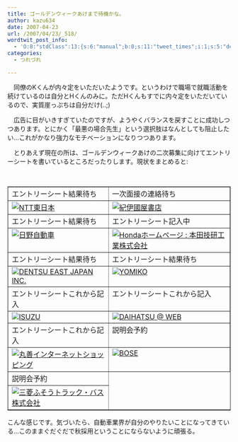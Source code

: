 ```yaml
---
title: ゴールデンウィークあけまで待機かな。
author: kazu634
date: 2007-04-23
url: /2007/04/23/_518/
wordtwit_post_info:
  - 'O:8:"stdClass":13:{s:6:"manual";b:0;s:11:"tweet_times";i:1;s:5:"delay";i:0;s:7:"enabled";i:1;s:10:"separation";s:2:"60";s:7:"version";s:3:"3.7";s:14:"tweet_template";b:0;s:6:"status";i:2;s:6:"result";a:0:{}s:13:"tweet_counter";i:2;s:13:"tweet_log_ids";a:1:{i:0;i:2909;}s:9:"hash_tags";a:0:{}s:8:"accounts";a:1:{i:0;s:7:"kazu634";}}'
categories:
  - つれづれ

---
```

<div class="section">
<p>
    　同僚のKくんが内々定をいただいたようです。というわけで職場で就職活動を続けているのは自分とHくんのみに。ただHくんもすでに内々定をいただいているので、実質崖っぷちは自分だけ(..;)
</p>
  
<p>
    　広告に目がいきすぎていたのですが、ようやくバランスを戻すことに成功しつつあります。とにかく「最悪の場合先生」という選択肢はなんとしても阻止したい…これがかなり強力なモチベーションになりつつあります。
</p>
  
<p>
    　とりあえず現在の所は、ゴールデンウィークあけの二次募集に向けてエントリーシートを書いているところだったりします。現状をまとめると:
</p>
  
<p>
<center>
<br /> 
      
<table cellspacing="0" cellpadding="2" border="1">
<tr valign="top">
<td>
            エントリーシート結果待ち
</td>
          
<td>
            一次面接の連絡待ち
</td>
</tr>
        
<tr valign="top">
<td>
<a href="http://www.ntt-east.co.jp/" onclick="__gaTracker('send', 'event', 'outbound-article', 'http://www.ntt-east.co.jp/', '');" target="_blank"><img alt="NTT東日本" src="http://img.simpleapi.net/small/http://www.ntt-east.co.jp/" border="0" /></a>
</td>
          
<td>
<a href="http://www.kinokuniya.co.jp/" onclick="__gaTracker('send', 'event', 'outbound-article', 'http://www.kinokuniya.co.jp/', '');" target="_blank"><img alt="紀伊國屋書店" src="http://img.simpleapi.net/small/http://www.kinokuniya.co.jp/" border="0" /></a>
</td>
</tr>
        
<tr valign="top">
<td>
            エントリーシート結果待ち
</td>
          
<td>
            エントリーシート記入中
</td>
</tr>
        
<tr valign="top">
<td>
<a href="http://www.hino.co.jp/j/index.html" onclick="__gaTracker('send', 'event', 'outbound-article', 'http://www.hino.co.jp/j/index.html', '');" target="_blank"><img alt="日野自動車" src="http://img.simpleapi.net/small/http://www.hino.co.jp/j/index.html" border="0" /></a>
</td>
          
<td>
<a href="http://www.honda.co.jp/" onclick="__gaTracker('send', 'event', 'outbound-article', 'http://www.honda.co.jp/', '');" target="_blank"><img alt="Hondaホームページ : 本田技研工業株式会社" src="http://img.simpleapi.net/small/http://www.honda.co.jp/" border="0" /></a>
</td>
</tr>
        
<tr valign="top">
<td>
            エントリーシート結果待ち
</td>
          
<td>
            エントリーシート結果待ち
</td>
</tr>
        
<tr valign="top">
<td>
<a href="http://www.dentsu-east.co.jp/" onclick="__gaTracker('send', 'event', 'outbound-article', 'http://www.dentsu-east.co.jp/', '');" target="_blank"><img alt="DENTSU EAST JAPAN INC." src="http://img.simpleapi.net/small/http://www.dentsu-east.co.jp/" border="0" /></a>
</td>
          
<td>
<a href="http://www.yomiko.co.jp/" onclick="__gaTracker('send', 'event', 'outbound-article', 'http://www.yomiko.co.jp/', '');" target="_blank"><img alt="YOMIKO" src="http://img.simpleapi.net/small/http://www.yomiko.co.jp/" border="0" /></a>
</td>
</tr>
        
<tr valign="top">
<td>
            エントリーシートこれから記入
</td>
          
<td>
            エントリーシートこれから記入
</td>
</tr>
        
<tr valign="top">
<td>
<a href="http://www.isuzu.co.jp/" onclick="__gaTracker('send', 'event', 'outbound-article', 'http://www.isuzu.co.jp/', '');" target="_blank"><img alt="ISUZU" src="http://img.simpleapi.net/small/http://www.isuzu.co.jp/" border="0" /></a>
</td>
          
<td>
<a href="http://www.daihatsu.co.jp/index_f.htm" onclick="__gaTracker('send', 'event', 'outbound-article', 'http://www.daihatsu.co.jp/index_f.htm', '');" target="_blank"><img alt="DAIHATSU @ WEB" src="http://img.simpleapi.net/small/http://www.daihatsu.co.jp/index_f.htm" border="0" /></a>
</td>
</tr>
        
<tr valign="top">
<td>
            エントリーシートこれから記入
</td>
          
<td>
            説明会予約
</td>
</tr>
        
<tr valign="top">
<td>
<a href="https://www.maruzen.co.jp/shop/serverroot/index.htm" onclick="__gaTracker('send', 'event', 'outbound-article', 'https://www.maruzen.co.jp/shop/serverroot/index.htm', '');" target="_blank"><img alt="丸善インターネットショッピング" src="http://img.simpleapi.net/small/https://www.maruzen.co.jp/shop/serverroot/index.htm" border="0" /></a>
</td>
          
<td>
<a href="http://www.bose.co.jp/" onclick="__gaTracker('send', 'event', 'outbound-article', 'http://www.bose.co.jp/', '');" target="_blank"><img alt="BOSE" src="http://img.simpleapi.net/small/http://www.bose.co.jp/" border="0" /></a>
</td>
</tr>
        
<tr valign="top">
<td>
            説明会予約
</td>
</tr>
        
<tr valign="top">
<td>
<a href="http://www.mitsubishi-fuso.com/" onclick="__gaTracker('send', 'event', 'outbound-article', 'http://www.mitsubishi-fuso.com/', '');" target="_blank"><img alt="三菱ふそうトラック・バス株式会社" src="http://img.simpleapi.net/small/http://www.mitsubishi-fuso.com/" border="0" /></a>
</td>
</tr>
</table>
      
<p>
</center> 
        
<p>
          こんな感じです。気づいたら、自動車業界が自分のやりたいことになってきている…このままぐだぐだで秋採用ということにならないように頑張る。
</p></div>